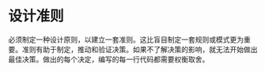 # 设计准则

必须制定一种设计原则，以建立一套准则。这比盲目制定一套规则或模式更为重要。准则有助于制定，推动和验证决策。如果不了解决策的影响，就无法开始做出最佳决策。做出的每个决定，编写的每一行代码都需要权衡取舍。

